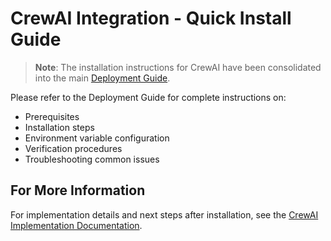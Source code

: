 # CrewAI Integration - Quick Install Guide

> **Note**: The installation instructions for CrewAI have been consolidated into the main [Deployment Guide](/readme/deployment-guide.md#crewai-integration-installation).

Please refer to the Deployment Guide for complete instructions on:
- Prerequisites
- Installation steps
- Environment variable configuration
- Verification procedures
- Troubleshooting common issues

## For More Information

For implementation details and next steps after installation, see the [CrewAI Implementation Documentation](/readme/agents-crewai-implementation.md).